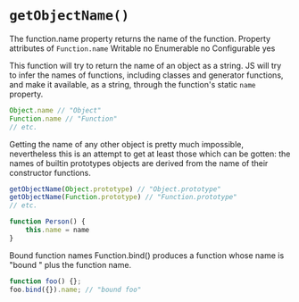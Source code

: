 # `getObjectName()`

The function.name property returns the name of the function.
Property attributes of `Function.name`
Writable      no
Enumerable    no
Configurable  yes


This function will try to return the name of an object as a string.
JS will try to infer the names of functions, including classes and generator functions, and make it available, as a string, through the function's static `name` property. 

```js
Object.name // "Object"
Function.name // "Function"
// etc.
```

Getting the name of any other object is pretty much impossible, nevertheless this is an attempt to get at least those which can be gotten: the names of builtin prototypes objects are derived from the name of their constructor functions.

```js
getObjectName(Object.prototype) // "Object.prototype"
getObjectName(Function.prototype) // "Function.prototype"
// etc.
```


```js
function Person() {
    this.name = name
}

```


Bound function names
Function.bind() produces a function whose name is "bound " plus the function name.

```js
function foo() {}; 
foo.bind({}).name; // "bound foo"
```

